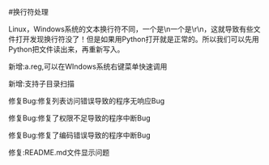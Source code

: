 #换行符处理

Linux，Windows系统的文本换行符不同，一个是\n一个是\r\n，这就导致有些文件打开发现换行符没了！但是如果用Python打开就是正常的。所以我们可以先用Python把文件读出来，再重新写入。

新增:a.reg,可以在WIndows系统右键菜单快速调用

新增:支持子目录扫描

修复Bug:修复列表访问错误导致的程序无响应Bug

修复Bug:修复了权限不足导致的程序中断Bug

修复Bug:修复了编码错误导致的程序中断Bug

修复:README.md文件显示问题
